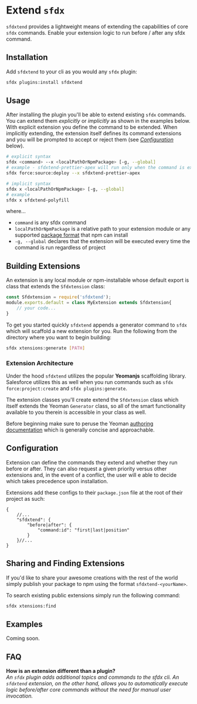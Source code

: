 # Extend `sfdx`

`sfdxtend` provides a lightweight means of extending the capabilities of core `sfdx` commands. Enable your extension logic to run before / after any sfdx command.

## Installation
Add `sfdxtend` to your cli as you would any `sfdx` plugin:

```sh
sfdx plugins:install sfdxtend
```

## Usage
After installing the plugin you'll be able to extend existing `sfdx` commands. You can extend them _explicitly_ or _implicitly_ as shown in the examples below. With explicit extension you define the command to be extended. When implicitly extending, the extension itself defines its command extensions and you will be prompted to accept or reject them (see _[Configuration](#configuration)_ below).

```sh
# explicit syntax
sfdx <command> --x <localPathOrNpmPackage> [-g, --global]
# example - sfdxtend-prettier-apex will run only when the command is executed in the current *project* (unless added globally separately)
sfdx force:source:deploy --x sfdxtend-prettier-apex

# implicit syntax
sfdx x <localPathOrNpmPackage> [-g, --global]
# example
sfdx x sfdxtend-polyfill
```

where...
- `command` is any sfdx command
- `localPathOrNpmPackage` is a relative path to your extension module or any supported <a href="https://docs.npmjs.com/about-packages-and-modules" target="_blank">package format</a> that npm can install
- `-g, --global` declares that the extension will be executed every time the command is run regardless of project

## Building Extensions
An extension is any local module or npm-installable whose default export is class that extends the `Sfdxtension` class: 

```js
const Sfdxtension = require('sfdxtend');
module.exports.default = class MyExtension extends Sfdxtension{
    // your code...
}
```

To get you started quickly `sfdxtend` appends a generator command to `sfdx` which will scaffold a new extension for you. Run the following from the directory where you want to begin building:

```sh
sfdx xtensions:generate [PATH]
```

### Extension Architecture
Under the hood `sfdxtend` utilizes the popular **Yeomanjs** scaffolding library. Salesforce utilizes this as well when you run commands such as `sfdx force:project:create` and `sfdx plugins:generate`.

The extension classes you'll create extend the `Sfdxtension` class which itself extends the Yeoman `Generator` class, so all of the smart functionality available to you therein is accessible in your class as well.

Before beginning make sure to peruse the Yeoman <a href="https://yeoman.io/authoring/index.html" target="_blank">authoring documentation</a> which is generally concise and approachable.

## Configuration
Extension can define the commands they extend and whether they run before or after. They can also request a given priority versus other extensions and, in the event of a conflict, the user will e able to decide which takes precedence upon installation. 

Extensions add these configs to their `package.json` file at the root of their project as such: 

```jsonc
{
    //...
    "sfdxtend": {
        "before|after": {
            "command:id": "first|last|position"
        }
    }//...
}

```

## Sharing and Finding Extensions
If you'd like to share your awesome creations with the rest of the world simply publish your package to npm using the format `sfdxtend-<yourName>`.

To search existing public extensions simply run the following command: 

```sh
sfdx xtensions:find
```

<!-- ### Community Extensions -->

## Examples

Coming soon.

## FAQ

**How is an extension different than a plugin?**\
_An `sfdx` plugin adds additional topics and commands to the sfdx cli. An `sfdxtend` extension, on the other hand, allows you to automatically execute logic before/after core commands without the need for manual user invocation._